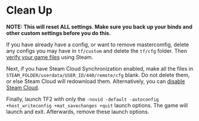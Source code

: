 # Clean Up

**NOTE: This will reset ALL settings. Make sure you back up your binds and other
custom settings before you do this.**

If you have already have a config, or want to remove mastercomfig, delete any
configs you may have in `tf/custom` and delete the `tf/cfg` folder.
Then [verify your game files](https://support.steampowered.com/kb_article.php?ref=2037-QEUH-3335)
using Steam.

Next, if you have Steam Cloud Synchronization enabled, make all the files in
`STEAM_FOLDER/userdata/USER_ID/440/remote/cfg` blank. Do not delete them, or
else Steam Cloud will redownload them. Alternatively, you can
[disable Steam Cloud](https://support.steampowered.com/kb_article.php?ref=6736-QEIG-8941#enabling).

Finally, launch TF2 with only the
`-novid -default -autoconfig +host_writeconfig +mat_savechanges +quit` launch
options. The game will launch and exit. Afterwards, remove these launch options.
